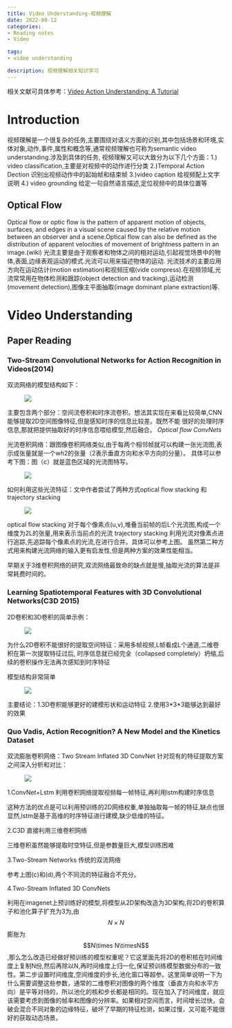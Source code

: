 ```yaml
---
title: Video Understanding-视频理解
date: 2022-08-12
categories:
- Reading notes
- Video

tags:
- video understanding

description: 视频理解相关知识学习
---
```

相关文献可具体参考：[Video Action Understanding: A Tutorial](https://arxiv.org/pdf/2010.06647v1.pdf)

# Introduction
视频理解是一个很复杂的任务,主要围绕对语义方面的识别,其中包括场景和环境,实体对象,动作,事件,属性和概念等,通常视频理解也可称为semantic video understanding.涉及到具体的任务,
视频理解又可以大致分为以下几个方面：1.) video classification,主要是对视频中的动作进行分类 2.)Temporal Action Dection 识别出视频动作中的起始帧和结束帧 3.)video caption 给视频配上文字说明 4.)
video grounding 给定一句自然语言描述,定位视频中的具体位置等

## Optical Flow
Optical flow or optic flow is the pattern of apparent motion of objects, surfaces, and edges in a visual scene caused by the relative motion between an observer and a scene.Optical flow can also be defined as the distribution of apparent velocities of movement of brightness pattern in an image.(wiki)
光流主要是由于观察者和物体之间的相对运动,引起视觉场景中的物体,表面,边缘表观运动的模式.光流可以用来描述物体的运动.
光流技术的主要应用方向在运动估计(motion estimation)和视频压缩(vide compress).在视频领域,光流常常用在物体检测和跟踪(object detection and tracking),运动检测(movement detection),图像主平面抽取(image dominant plane extraction)等.


# Video Understanding

## Paper Reading

### Two-Stream Convolutional Networks for Action Recognition in Videos(2014)
双流网络的模型结构如下：
<figure>
<a><img src="{{site.url}}/pictures/vd_img.png"></a>
</figure>

主要包含两个部分：空间流卷积和时序流卷积。想法其实现在来看比较简单,CNN能够提取2D空间图像特征,但是感知时序的信息比较差。既然不能
很好的处理时序信息,那就把提供抽取好的时序信息喂给模型,然后融合。
*Optical flow ConvNets*

光流卷积网络：跟图像卷积网络类似,由于每两个相邻帧就可以构建一张光流图,表示成张量就是一个w*h*2的张量（2表示垂直方向和水平方向的分量）。
具体可以参考下图：图（c）就是蓝色区域的光流图特写。
<figure>
<a><img src="{{site.url}}/pictures/vd_img_1.png"></a>
</figure>

如何利用这些光流特征：文中作者尝试了两种方式optical flow stacking 和trajectory stacking
<figure>
<a><img src="{{site.url}}/pictures/vd_img_2.png"></a>
</figure>
optical flow stacking 对于每个像素点(u,v),堆叠当前帧的后L个光流图,构成一个维度为2L的张量,用来表示当前点的光流
trajectory stacking 利用光流对像素点进行追踪,先追踪每个像素点的光流,在进行合并。具体可以参考上图。
虽然第二种方式用来构建光流网络的输入更有启发性,但是两种方案的效果性能相当。

早期关于3维卷积网络的研究,双流网络最致命的缺点就是慢,抽取光流的算法是非常耗费时间的。
### Learning Spatiotemporal Features with 3D Convolutional Networks(C3D 2015)
2D卷积和3D卷积的简单示例：
<figure>
<a><img src="{{site.url}}/pictures/vd_img_3.png"></a>
</figure>
为什么2D卷积不能很好的提取空间特征：采用多帧视频,L帧看成L个通道,二维卷积在第一次提取特征过后,
时序信息就已经完全（collapsed completely）坍缩,后续的卷积操作无法再次感知到时序特征

模型结构非常简单
<figure>
<a><img src="{{site.url}}/pictures/vd_img_4.png"></a>
</figure>
主要结论：1.3D卷积能够更好的建模形状和运动特征 2.使用3*3*3能够达到最好的效果

### Quo Vadis, Action Recognition? A New Model and the Kinetics Dataset
双流膨胀卷积网络：Two Stream Inflated 3D ConvNet
针对现有的特征提取方案之间深入分析和对比：
<figure>
<a><img src="{{site.url}}/pictures/vd_img_5.png"></a>
</figure>

1.ConvNet+Lstm 利用卷积网络提取视频每一帧特征,再利用lstm构建时序信息

这种方法的优点是可以利用预训练的2D网络权重,单独抽取每一帧的特征,缺点也很显然,lstm是基于高维的时序特征进行建模,缺少低维的特征。

2.C3D 直接利用三维卷积网络

三维卷积虽然能够提取时空特征,但是参数量巨大,模型训练困难

3.Two-Stream Networks 传统的双流网络

参考上图(c)和(d),两个不同流的特征融合不充分。

4.Two-Stream Inflated 3D ConvNets


利用在imagenet上预训练好的模型,将模型从2D架构改造为3D架构,将2D的卷积算子和池化算子扩充为3为,由 $$N\times N$$ 膨胀为 $$N\times N\timesN$$,那么怎么改造已经做好预训练的模型权重呢？它这里面先将2D的卷积核在时间维度上复制N份,然后再除以N,再时间维度上归一化,保证预训练模型数据分布的一致性。第二步设置时间维度,空间维度的步长,池化窗口等超参。这里简单说明一下为什么需要调整这些参数，通常的二维卷积对图像的两个维度（垂直方向和水平方向）是平等对待的，所以池化的核和步长都是相同的。现在加入了时间维度，就应该需要考虑到图像的帧率和图像的分辨率。如果相对空间而言，时间增长过快，会破会混合不同对象的边缘特征，破坏了早期的特征检测，如果过慢，又可能不能很好的获取动态场景。